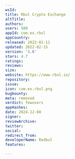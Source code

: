 ```yaml
---
wsId: 
title: Rbul Crypto Exchange
altTitle: 
authors: 
users: 500
appId: com.ex.rbul
appCountry: 
released: 2022-01-11
updated: 2022-02-15
version: '1.6'
stars: 4.7
ratings: 
reviews: 
size: 
website: https://www.rbul.io/
repository: 
issue: 
icon: com.ex.rbul.png
bugbounty: 
meta: removed
verdict: fewusers
appHashes: 
date: 2024-12-08
signer: 
reviewArchive: 
twitter: 
social: 
redirect_from: 
developerName: Redbul
features: 

---
```


